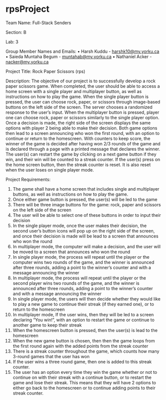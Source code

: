 # rpsProject
Team Name: Full-Stack Senders

Section: B

Lab: 3

Group Member Names and Emails:
•	Harsh Kuddu - harshk10@my.yorku.ca
•	Saieda Muntaha Begum - muntahab@my.yorku.ca
•	Nathaniel Acker - nacker@my.yorku.ca

Project Title: Rock Paper Scissors (rps)

Description: The objective of our project is to successfully develop a rock paper scissors game. When completed, the user should be able to access a home screen with a single player and multiplayer button, as well as instructions on how to play the game. When the single player button is pressed, the user can choose rock, paper, or scissors through image-based buttons on the left side of the screen. The server chooses a randomized response to the user’s input. When the multiplayer button is pressed, player one can choose rock, paper or scissors similarly to the single player option. Once a decision is made, the right side of the screen displays the same options with player 2 being able to make their decision. Both game options then lead to a screen announcing who won the first round, with an option to continue or return to the homescreen. With counters to keep score, the winner of the game is decided after having won 2/3 rounds of the game and is declared through a page with a printed message that declares the winner. The user(s) can restart the game by clicking on a next game button if they win, and their win will be counted to a streak counter. If the user(s) press on the home screen button, then the streak counter is reset. It is also reset when the user loses on single player mode. 

Project Requirements:

1.	The game shall have a home screen that includes single and multiplayer buttons, as well as instructions on how to play the game. 
2.	Once either game button is pressed, the user(s) will be led to the game
3.	There will be three image buttons for the game: rock, paper and scissors on the left side of the screen
4.	The user will be able to select one of these buttons in order to input their decision
5.	In the single player mode, once the user makes their decision, the second user’s button icons will pop up on the right side of the screen, and once their decision is made will be lead to a screen that announces who won the round
6.	In multiplayer mode, the computer will make a decision, and the user will be moved to a screen that announces who won the round
7.	In single player mode, the process will repeat until the player or the computer wins two rounds of the game, and the winner is announced after three rounds, adding a point to the winner’s counter and with a message announcing the winner
8.	In multiplayer mode, the process will repeat until the player or the second player wins two rounds of the game, and the winner is announced after three rounds, adding a point to the winner’s counter and with a message announcing the winner 
9.	In single player mode, the users will then decide whether they would like to play a new game to continue their streak (if they earned one), or to return to the homescreen 
10.	In multiplayer mode, If the user wins, then they will be led to a screen declaring “You win!”, with an option to restart the game or continue to another game to keep their streak
11.	When the homescreen button is pressed, then the user(s) is lead to the homescreen
12.	When the new game button is chosen, then then the game loops from the first round again with the added points from the streak counter
13.	There is a streak counter throughout the game, which counts how many 3-round games that the user has won
14.	If the user wins a three round game, then one is added to this streak counter.
15.	The user has an option every time they win the game whether or not to continue on with their streak with a continue button, or to restart the game and lose their streak. This means that they will have 2 options to either go back to the homescreen or to continue adding points to their streak counter.


